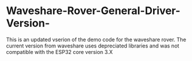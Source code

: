 # Waveshare-Rover-General-Driver-Version-
This is an updated vserion of the demo code for the waveshare rover.  The current version from waveshare uses depreciated libraries and was not compatible with the ESP32 core version 3.X
